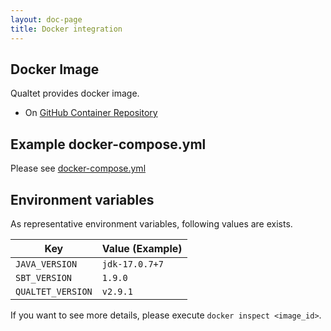 ```yaml
---
layout: doc-page
title: Docker integration
---
```


## Docker Image

Qualtet provides docker image.

* On [GitHub Container Repository](https://github.com/yoshinorin/qualtet/pkgs/container/docker-qualtet)

## Example docker-compose.yml

Please see [docker-compose.yml](https://github.com/yoshinorin/qualtet/blob/master/docker/docker-compose.yml)

## Environment variables

As representative environment variables, following values are exists.

| Key | Value (Example) |
| --- | --- |
| `JAVA_VERSION` | `jdk-17.0.7+7` |
| `SBT_VERSION` | `1.9.0` |
| `QUALTET_VERSION` | `v2.9.1` |

If you want to see more details, please execute `docker inspect <image_id>`.
